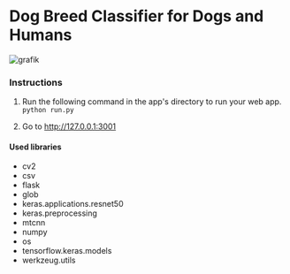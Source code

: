 # Dog Breed Classifier for Dogs and Humans
![grafik](https://github.com/user-attachments/assets/987a5298-438b-44dc-b934-dc77c926f85d)

### Instructions

1. Run the following command in the app's directory to run your web app.
    `python run.py`

2. Go to http://127.0.0.1:3001


#### Used libraries
- cv2
- csv
- flask
- glob
- keras.applications.resnet50
- keras.preprocessing
- mtcnn   
- numpy
- os
- tensorflow.keras.models
- werkzeug.utils
